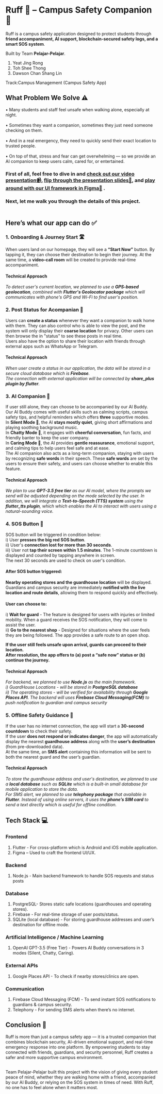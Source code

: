# Ruff 🐾 – Campus Safety Companion 🐶

Ruff is a campus safety application designed to protect students through **friend accompaniment, AI support, blockchain-secured safety logs, and a smart SOS system**. <br>

Built by Team **Pelajar-Pelajar**.
1. Yeat Jing Rong
2. Toh Shee Thong
3. Dawson Chan Shang Lin

Track:Campus Management (Campus Safety App)

## What Problem We Solve ⚠️
•	Many students and staff feel unsafe when walking alone, especially at night. <br> <br>
•	Sometimes they want a companion, sometimes they just need someone checking on them.<br> <br>
•	And in a real emergency, they need to quickly send their exact location to trusted people.<br> <br>
•	On top of that, stress and fear can get overwhelming — so we provide an AI companion to keep users calm, cared for, or entertained.<br>

### First of all, feel free to dive in and [check out our video presentation📹](), [flip through the presentation slides📑](https://github.com/TOH1004/CodeNection_Ruff/blob/main/Team%20Pelajar-Pelajar_Ruff.pdf), and [play around with our UI framework in Figma📱](https://www.figma.com/design/Is7K2aTnqgapnNkhJ9JZ81/CodeNection?node-id=0-1&t=QfTOygHvVbg7UGej-1) . 
### Next, let me walk you through the details of this project.<br><br>

## Here’s what our app can do ✅

### 1. Onboarding & Journey Start 🛣️ 
When users land on our homepage, they will see a **“Start Now”** button. By tapping it, they can choose their destination to begin their journey. At the same time, a **video-call room** will be created to provide real-time accompaniment. <br>
#### Technical Approach
*To detect user's current location, we planned to use a **GPS-based geolocation**, combined with **Flutter's Geolocator package** which will communicates with phone's GPS and Wi-Fi to find user's position.*


### 2. Post Status for Acompanian 👫 <br>
Users can **create a status** whenever they want a companion to walk home with them.
They can also control who is able to view the post, and the system will only display their **coarse location** for privacy.
Other users can then browse the in "status" to see these posts in real time. <br>
Users also have the option to share their location with friends through external apps such as WhatsApp or Telegram. <br>
#### Technical Approach
*When user create a status in our application, the data will be stored in a secure cloud database which is **Firebase**.*<br>
*The connection with external application will be connected by **share_plus plugin by flutter**.*

### 3. AI Companion 🤖 <br>
If user still alone, they can choose to be accompanied by our AI Buddy. <br>
Our AI Buddy comes with useful skills such as calming scripts, campus safety tips, and helpful reminders which offers **three** supportive modes.  <br>
In **Silent Mode 🎵**, the AI **stays mostly quiet**, giving short affirmations and playing soothing background music.  <br>
In **Chatty Mode 💬**, it engages with **cheerful conversation**, fun facts, and friendly banter to keep the user company.  <br>
In **Caring Mode 🤗**, the AI provides **gentle reassurance**, emotional support, and calming tips to help users feel safe and at ease. <br>
The AI companion also acts as a long-term companion, staying with users by recognizing **safe words** in their speech. These **safe words** are set by the users to ensure their safety, and users can choose whether to enable this feature.
#### Technical Approach
*We plan to use **GPT-3.5 free tier** as our AI model, where the prompts we send will be adjusted depending on the mode selected by the user. In addition, we will integrate a **Text-to-Speech (TTS) system** using the **flutter_tts plugin**, which which enables the AI to interact with users using a natural-sounding voice.*


### 4. SOS Button 🚨 <br>
SOS button will be triggered in condition below: <br>
i) User **presses the big red SOS button**. <br>
ii) User's **connection lost for more than 30 seconds**. <br> 
iii) User not **tap their screen within 1.5 minutes**. The 1-minute countdown is displayed and counted by tapping anywhere in screen. <br>
The next 30 seconds are used to check on user's condition.<br>

#### After SOS button triggered: 
**Nearby operating stores and the guardhouse location** will be displayed. 
Guardians and campus security are immediately **notified with the live location and route details**, allowing them to respond quickly and effectively. <br>

#### User can choose to:
i) **Wait for guard** - The feature is designed for users with injuries or limited mobility. When a guard receives the SOS notification, they will come to assist the user. <br>
ii) **Go to the nearest shop** - Designed for situations where the user feels they are being followed. The app provides a safe route to an open shop. <br> 

**If the user still feels unsafe upon arrival, guards can proceed to their location.<br>
After resolution, the app offers to (a) post a “safe now” status or (b) continue the journey.** 

#### Technical Approach
*For backend, we planned to use **Node.js** as the main framework.*<br>
*i) GuardHouse Locations - will be stored in **PostgreSQL database*** <br>
*ii) The operating stores - will be verified for availability through **Google Places API**.*
*The backend will uses **Firebase Cloud Messaging(FCM)** to push notification to guardian and campus security*

### 5. Offline Safety Guidance 📴
If the user has no internet connection, the app will start a **30-second countdown** to check their safety. <br>
If the user **does not respond or indicates danger**, the app will automatically display the nearest **guardhouse address** along with the **user’s destination** (from pre-downloaded data). <br>
At the same time, an **SMS alert** containing this information will be sent to both the nearest guard and the user’s guardian. <br>
#### Technical Approach
*To store the guardhouse address and user's destination, we planned to use a **local database** such as **SQLite** which is a built-in small database for mobile application to store the data.*<br>
*For SMS alert, we planned to use **telephony package** that available in **Flutter**. Instead of using online servers, it uses the **phone’s SIM card** to send a text directly which is useful for offline condition.*


## Tech Stack 💻
### Frontend
1. Flutter - For cross-platform which is Android and iOS mobile application.
2. Figma – Used to craft the frontend UI/UX. 
### Backend
1. Node.js - Main backend framework to handle SOS requests and status posts
### Database
1. PostgreSQL- Stores static safe locations (guardhouses and operating stores).
2. Firebase - For real-time storage of user posts/status.
3. SQLite (local database) - For storing guardhouse addresses and user’s destination for offline mode.
### Artificial Intelligence / Machine Learning
1. OpenAI GPT-3.5 (Free Tier) - Powers AI Buddy conversations in 3 modes (Silent, Chatty, Caring).
### External APIs
1. Google Places API - To check if nearby stores/clinics are open.
### Communication
1. Firebase Cloud Messaging (FCM) - To send instant SOS notifications to guardians & campus security.
2. Telephony - For sending SMS alerts when there’s no internet.

## Conclusion 🏁
Ruff is more than just a campus safety app — it is a trusted companion that combines blockchain security, AI-driven emotional support, and real-time emergency response into one platform. By empowering students to stay connected with friends, guardians, and security personnel, Ruff creates a safer and more supportive campus environment.<br><br>

Team Pelajar-Pelajar built this project with the vision of giving every student peace of mind, whether they are walking home with a friend, accompanied by our AI Buddy, or relying on the SOS system in times of need. With Ruff, no one has to feel alone when it matters most.<br>
